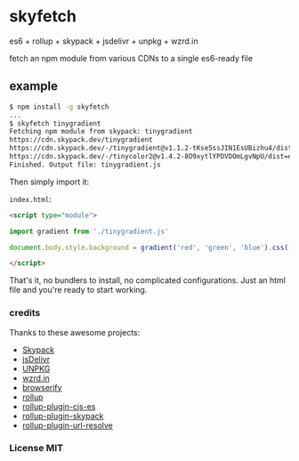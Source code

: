 # skyfetch

es6 + rollup + skypack + jsdelivr + unpkg + wzrd.in

fetch an npm module from various CDNs to a single es6-ready file

## example

```sh
$ npm install -g skyfetch
...
$ skyfetch tinygradient
Fetching npm module from skypack: tinygradient
https://cdn.skypack.dev/tinygradient
https://cdn.skypack.dev/-/tinygradient@v1.1.2-tKse5ssJIN1EsUBizhu4/dist=es2020/tinygradient.js
https://cdn.skypack.dev/-/tinycolor2@v1.4.2-8O9xytlYPDVDOmLgvNpU/dist=es2020/tinycolor2.js
Finished. Output file: tinygradient.js
```

Then simply import it:

`index.html`:

```html
<script type="module">

import gradient from './tinygradient.js'

document.body.style.background = gradient('red', 'green', 'blue').css()

</script>
```

That's it, no bundlers to install, no complicated configurations.
Just an html file and you're ready to start working.

### credits

Thanks to these awesome projects:

- [Skypack](https://www.skypack.dev/)
- [jsDelivr](https://www.jsdelivr.com/)
- [UNPKG](http://unpkg.com/)
- [wzrd.in](https://wzrd.in/)
- [browserify](http://browserify.org/)
- [rollup](https://rollupjs.org/)
- [rollup-plugin-cjs-es](https://github.com/eight04/rollup-plugin-cjs-es)
- [rollup-plugin-skypack](https://github.com/yj01jung/rollup-plugin-skypack)
- [rollup-plugin-url-resolve](https://github.com/mjackson/rollup-plugin-url-resolve)

### License MIT

